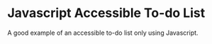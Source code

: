 # Javascript Accessible To-do List
A good example of an accessible to-do list only using Javascript.
